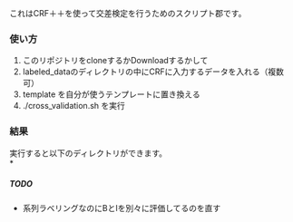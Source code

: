 これはCRF＋＋を使って交差検定を行うためのスクリプト郡です。  


### 使い方
1. このリポジトリをcloneするかDownloadするかして
2. labeled\_dataのディレクトリの中にCRFに入力するデータを入れる（複数可）  
3. template を自分が使うテンプレートに置き換える
4. ./cross\_validation.sh を実行

### 結果
実行すると以下のディレクトリができます。  
* 


##### TODO
* 系列ラベリングなのにBとIを別々に評価してるのを直す  




